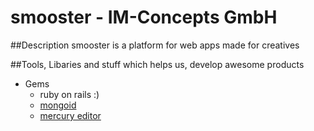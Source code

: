 smooster - IM-Concepts GmbH
===========================

##Description
smooster is a platform for web apps made for creatives

##Tools, Libaries and stuff which helps us, develop awesome products

* Gems
  * ruby on rails :)
  * [mongoid](https://github.com/mongoid/mongoid)
  * [mercury editor](https://github.com/jejacks0n/mercury)
